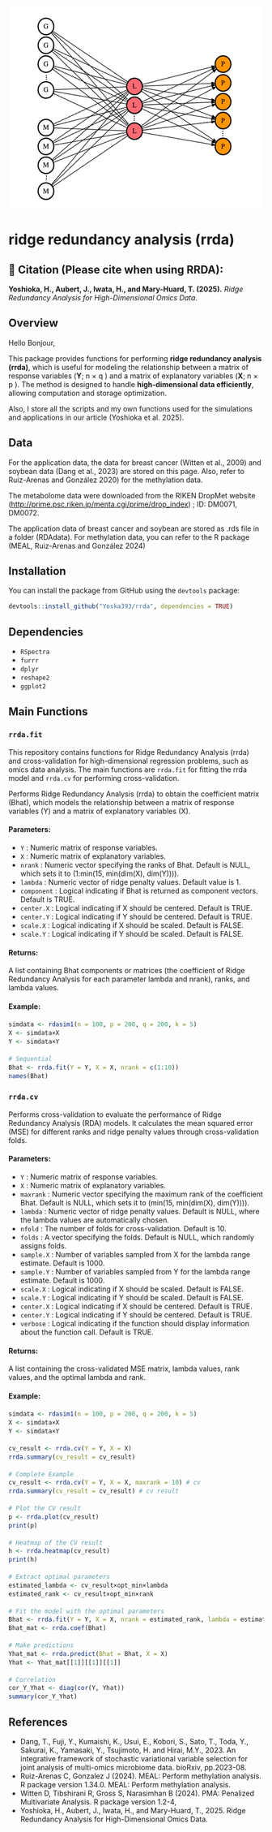 

<img src="rrda.jpg" width="500" height="400">

# ridge redundancy analysis (rrda)

## 📌 Citation (Please cite when using RRDA):

**Yoshioka, H., Aubert, J., Iwata, H., and Mary-Huard, T. (2025).**  *Ridge Redundancy Analysis for High-Dimensional Omics Data.*

## Overview

Hello Bonjour,

This package provides functions for performing **ridge redundancy analysis (rrda)**, which is useful for modeling the relationship between a matrix of response variables (**Y**; n × q ) and a matrix of explanatory variables (**X**;  n × p ). The method is designed to handle **high-dimensional data efficiently**, allowing computation and storage optimization.


Also, I store all the scripts and my own functions used for the simulations and applications in our article (Yoshioka et al. 2025). 


## Data

For the application data, the data for breast cancer (Witten et al., 2009) and soybean data (Dang et al., 2023) are stored on this page. Also, refer to Ruiz-Arenas and González 2020) for the methylation data. 

The metabolome data were downloaded from the RIKEN DropMet website (http://prime.psc.riken.jp/menta.cgi/prime/drop_index) ; ID: DM0071, DM0072.

The application data of breast cancer and soybean are stored as .rds file in a folder (RDAdata). For methylation data, you can refer to the R package (MEAL, Ruiz-Arenas and González 2024)

## Installation

You can install the package from GitHub using the `devtools` package:

```r
devtools::install_github("Yoska393/rrda", dependencies = TRUE)
```

## Dependencies

- `RSpectra`
- `furrr`
- `dplyr`
- `reshape2`
- `ggplot2`



## Main Functions

### `rrda.fit`

This repository contains functions for Ridge Redundancy Analysis (rrda) and cross-validation for high-dimensional regression problems, such as omics data analysis. The main functions are `rrda.fit` for fitting the rrda model and `rrda.cv` for performing cross-validation.

Performs Ridge Redundancy Analysis (rrda) to obtain the coefficient matrix (Bhat), which models the relationship between a matrix of response variables (Y) and a matrix of explanatory variables (X).

#### Parameters:
- `Y` : Numeric matrix of response variables.
- `X` : Numeric matrix of explanatory variables.
- `nrank` : Numeric vector specifying the ranks of Bhat. Default is NULL, which sets it to (1:min(15, min(dim(X), dim(Y)))).
- `lambda` : Numeric vector of ridge penalty values. Default value is 1.
- `component` : Logical indicating if Bhat is returned as component vectors. Default is TRUE.
- `center.X` : Logical indicating if X should be centered. Default is TRUE.
- `center.Y` : Logical indicating if Y should be centered. Default is TRUE.
- `scale.X` : Logical indicating if X should be scaled. Default is FALSE.
- `scale.Y` : Logical indicating if Y should be scaled. Default is FALSE.

#### Returns:
A list containing Bhat components or matrices (the coefficient of Ridge Redundancy Analysis for each parameter lambda and nrank), ranks, and lambda values.

#### Example:
```r
simdata <- rdasim1(n = 100, p = 200, q = 200, k = 5)
X <- simdata×X
Y <- simdata×Y

# Sequential
Bhat <- rrda.fit(Y = Y, X = X, nrank = c(1:10))
names(Bhat)
```

### `rrda.cv`

Performs cross-validation to evaluate the performance of Ridge Redundancy Analysis (RDA) models. It calculates the mean squared error (MSE) for different ranks and ridge penalty values through cross-validation folds.

#### Parameters:
- `Y` : Numeric matrix of response variables.
- `X` : Numeric matrix of explanatory variables.
- `maxrank` : Numeric vector specifying the maximum rank of the coefficient Bhat. Default is NULL, which sets it to (min(15, min(dim(X), dim(Y)))).
- `lambda` : Numeric vector of ridge penalty values. Default is NULL, where the lambda values are automatically chosen.
- `nfold` : The number of folds for cross-validation. Default is 10.
- `folds` : A vector specifying the folds. Default is NULL, which randomly assigns folds.
- `sample.X` : Number of variables sampled from X for the lambda range estimate. Default is 1000.
- `sample.Y` : Number of variables sampled from Y for the lambda range estimate. Default is 1000.
- `scale.X` : Logical indicating if X should be scaled. Default is FALSE.
- `scale.Y` : Logical indicating if Y should be scaled. Default is FALSE.
- `center.X` : Logical indicating if X should be centered. Default is TRUE.
- `center.Y` : Logical indicating if Y should be centered. Default is TRUE.
- `verbose` : Logical indicating if the function should display information about the function call. Default is TRUE.

#### Returns:
A list containing the cross-validated MSE matrix, lambda values, rank values, and the optimal lambda and rank.

#### Example:
```r
simdata <- rdasim1(n = 100, p = 200, q = 200, k = 5)
X <- simdata×X
Y <- simdata×Y

cv_result <- rrda.cv(Y = Y, X = X)
rrda.summary(cv_result = cv_result)

# Complete Example
cv_result <- rrda.cv(Y = Y, X = X, maxrank = 10) # cv
rrda.summary(cv_result = cv_result) # cv result

# Plot the CV result
p <- rrda.plot(cv_result)
print(p)

# Heatmap of the CV result
h <- rrda.heatmap(cv_result)
print(h)

# Extract optimal parameters
estimated_lambda <- cv_result×opt_min×lambda
estimated_rank <- cv_result×opt_min×rank

# Fit the model with the optimal parameters
Bhat <- rrda.fit(Y = Y, X = X, nrank = estimated_rank, lambda = estimated_lambda)
Bhat_mat <- rrda.coef(Bhat)

# Make predictions
Yhat_mat <- rrda.predict(Bhat = Bhat, X = X)
Yhat <- Yhat_mat[[1]][[1]][[1]]

# Correlation
cor_Y_Yhat <- diag(cor(Y, Yhat))
summary(cor_Y_Yhat)
```

## References
- Dang, T., Fuji, Y., Kumaishi, K., Usui, E., Kobori, S., Sato, T., Toda, Y., Sakurai, K., Yamasaki, Y., Tsujimoto, H. and Hirai, M.Y., 2023. An integrative framework of stochastic variational variable selection for joint analysis of multi-omics microbiome data. bioRxiv, pp.2023-08.
- Ruiz-Arenas C, Gonzalez J (2024). MEAL: Perform methylation analysis. R package version 1.34.0. MEAL: Perform methylation analysis. 
- Witten D, Tibshirani R, Gross S, Narasimhan B (2024). PMA: Penalized Multivariate Analysis. R package version 1.2-4,
- Yoshioka, H., Aubert, J., Iwata, H., and Mary-Huard, T., 2025. Ridge Redundancy Analysis for High-Dimensional Omics Data.
